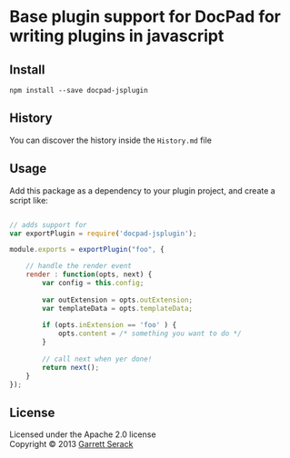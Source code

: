 # Base plugin support for DocPad for writing plugins in javascript

## Install


```
npm install --save docpad-jsplugin
```


## History
You can discover the history inside the `History.md` file

## Usage
Add this package as a dependency to your plugin project, and create a script 
like:

``` javascript

// adds support for 
var exportPlugin = require('docpad-jsplugin');

module.exports = exportPlugin("foo", {

    // handle the render event
    render : function(opts, next) {
        var config = this.config;
        
        var outExtension = opts.outExtension;
        var templateData = opts.templateData;
        
        if (opts.inExtension == 'foo' ) {
            opts.content = /* something you want to do */
        } 
        
        // call next when yer done!
        return next();
    }
}); 


```




## License
Licensed under the Apache 2.0 license
<br/>Copyright &copy; 2013 [Garrett Serack](http://fearthecowboy.com)
